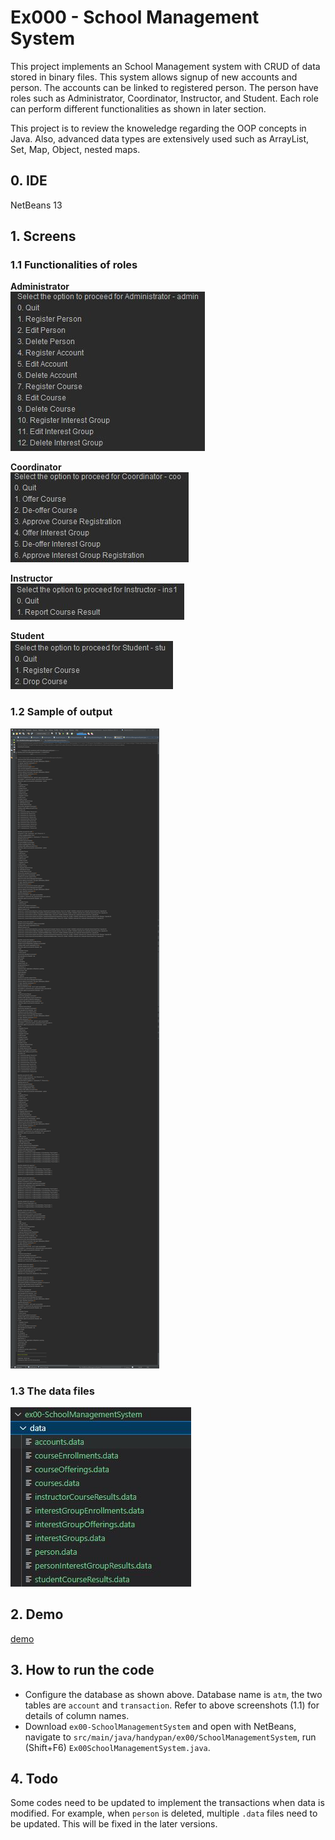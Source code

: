# Ex000 - School Management System
This project implements an School Management system with CRUD of data stored in binary files. This system allows signup of new accounts and person. The accounts can be linked to registered person. The person have roles such as Administrator, Coordinator, Instructor, and Student. Each role can perform different functionalities as shown in later section.

This project is to review the knoweledge regarding the OOP concepts in Java. Also, advanced data types are extensively used such as ArrayList, Set, Map, Object, nested maps. 

## 0. IDE
NetBeans 13

## 1. Screens

### 1.1 Functionalities of roles
<b>Administrator</b><br>
![admin](./img/adminFunc.JPG)

<b>Coordinator</b><br>
![coo](./img/cooFunc.JPG)

<b>Instructor</b><br>
![ins](./img/insFunc.JPG)

<b>Student</b><br>
![stu](./img/stuFunc.JPG)

### 1.2 Sample of output
![output](./img/sample.png)

### 1.3 The data files
![data](./img/data.JPG)

## 2. Demo
[demo](https://youtu.be/ZKdqaubEq2Y)

## 3. How to run the code
- Configure the database as shown above. Database name is `atm`, the two tables are `account` and `transaction`. Refer to above screenshots (1.1) for details of column names.
- Download `ex00-SchoolManagementSystem` and open with NetBeans, navigate to `src/main/java/handypan/ex00/SchoolManagementSystem`, run (Shift+F6) `Ex00SchoolManagementSystem.java`.

## 4. Todo
Some codes need to be updated to implement the transactions when data is modified. For example, when `person` is deleted, multiple `.data` files need to be updated. This will be fixed in the later versions.
